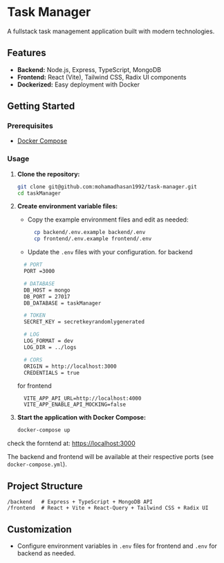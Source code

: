 # Task Manager

A fullstack task management application built with modern technologies.

## Features

- **Backend:** Node.js, Express, TypeScript, MongoDB
- **Frontend:** React (Vite), Tailwind CSS, Radix UI components
- **Dockerized:** Easy deployment with Docker

## Getting Started

### Prerequisites
- [Docker Compose](https://docs.docker.com/compose/)

### Usage

1. **Clone the repository:**
    ```bash
    git clone git@github.com:mohamadhasan1992/task-manager.git
    cd taskManager
    ```

2. **Create environment variable files:**
    - Copy the example environment files and edit as needed:
      ```bash
        cp backend/.env.example backend/.env
        cp frontend/.env.example frontend/.env
      ```
    - Update the `.env` files with your configuration.
    for backend
    ```bash
      # PORT
      PORT =3000

      # DATABASE
      DB_HOST = mongo
      DB_PORT = 27017
      DB_DATABASE = taskManager

      # TOKEN
      SECRET_KEY = secretkeyrandomlygenerated

      # LOG
      LOG_FORMAT = dev
      LOG_DIR = ../logs

      # CORS
      ORIGIN = http://localhost:3000
      CREDENTIALS = true
    ```
    for frontend
    ```bashe
      VITE_APP_API_URL=http://localhost:4000
      VITE_APP_ENABLE_API_MOCKING=false
    ```

3. **Start the application with Docker Compose:**
    ```bash
    docker-compose up
    ```

  check the forntend at: [https://localhost:3000](https://localhost:3000)


The backend and frontend will be available at their respective ports (see `docker-compose.yml`).

## Project Structure

```
/backend   # Express + TypeScript + MongoDB API
/frontend  # React + Vite + React-Query + Tailwind CSS + Radix UI
```

## Customization

- Configure environment variables in `.env` files for frontend and `.env` for backend as needed.

